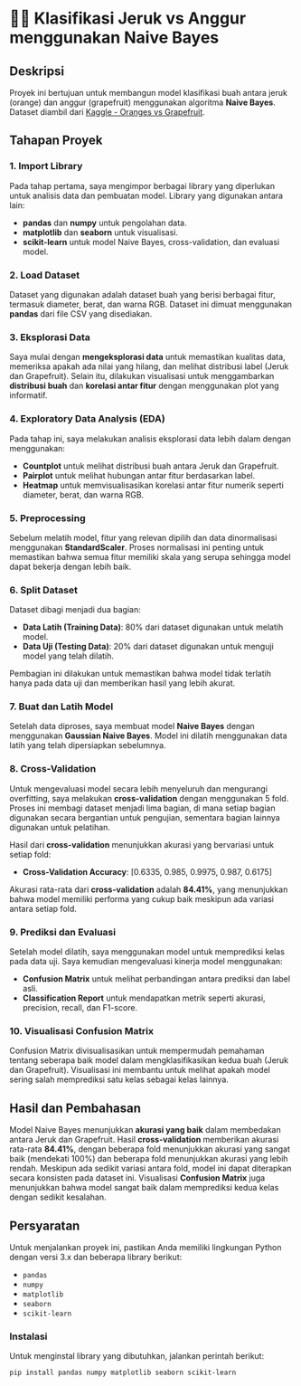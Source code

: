 # 🍊🍇 Klasifikasi Jeruk vs Anggur menggunakan Naive Bayes

## Deskripsi
Proyek ini bertujuan untuk membangun model klasifikasi buah antara jeruk (orange) dan anggur (grapefruit) menggunakan algoritma **Naive Bayes**. Dataset diambil dari [Kaggle - Oranges vs Grapefruit](https://www.kaggle.com/datasets/joshmcadams/oranges-vs-grapefruit).

## Tahapan Proyek

### 1. **Import Library**
Pada tahap pertama, saya mengimpor berbagai library yang diperlukan untuk analisis data dan pembuatan model. Library yang digunakan antara lain:
- **pandas** dan **numpy** untuk pengolahan data.
- **matplotlib** dan **seaborn** untuk visualisasi.
- **scikit-learn** untuk model Naive Bayes, cross-validation, dan evaluasi model.

### 2. **Load Dataset**
Dataset yang digunakan adalah dataset buah yang berisi berbagai fitur, termasuk diameter, berat, dan warna RGB. Dataset ini dimuat menggunakan **pandas** dari file CSV yang disediakan.

### 3. **Eksplorasi Data**
Saya mulai dengan **mengeksplorasi data** untuk memastikan kualitas data, memeriksa apakah ada nilai yang hilang, dan melihat distribusi label (Jeruk dan Grapefruit). 
Selain itu, dilakukan visualisasi untuk menggambarkan **distribusi buah** dan **korelasi antar fitur** dengan menggunakan plot yang informatif.

### 4. **Exploratory Data Analysis (EDA)**
Pada tahap ini, saya melakukan analisis eksplorasi data lebih dalam dengan menggunakan:
- **Countplot** untuk melihat distribusi buah antara Jeruk dan Grapefruit.
- **Pairplot** untuk melihat hubungan antar fitur berdasarkan label.
- **Heatmap** untuk memvisualisasikan korelasi antar fitur numerik seperti diameter, berat, dan warna RGB.

### 5. **Preprocessing**
Sebelum melatih model, fitur yang relevan dipilih dan data dinormalisasi menggunakan **StandardScaler**. Proses normalisasi ini penting untuk memastikan bahwa semua fitur memiliki skala yang serupa sehingga model dapat bekerja dengan lebih baik.

### 6. **Split Dataset**
Dataset dibagi menjadi dua bagian:
- **Data Latih (Training Data)**: 80% dari dataset digunakan untuk melatih model.
- **Data Uji (Testing Data)**: 20% dari dataset digunakan untuk menguji model yang telah dilatih.

Pembagian ini dilakukan untuk memastikan bahwa model tidak terlatih hanya pada data uji dan memberikan hasil yang lebih akurat.

### 7. **Buat dan Latih Model**
Setelah data diproses, saya membuat model **Naive Bayes** dengan menggunakan **Gaussian Naive Bayes**. Model ini dilatih menggunakan data latih yang telah dipersiapkan sebelumnya.

### 8. **Cross-Validation**
Untuk mengevaluasi model secara lebih menyeluruh dan mengurangi overfitting, saya melakukan **cross-validation** dengan menggunakan 5 fold. Proses ini membagi dataset menjadi lima bagian, di mana setiap bagian digunakan secara bergantian untuk pengujian, sementara bagian lainnya digunakan untuk pelatihan.

Hasil dari **cross-validation** menunjukkan akurasi yang bervariasi untuk setiap fold:
- **Cross-Validation Accuracy**: [0.6335, 0.985, 0.9975, 0.987, 0.6175]
  
Akurasi rata-rata dari **cross-validation** adalah **84.41%**, yang menunjukkan bahwa model memiliki performa yang cukup baik meskipun ada variasi antara setiap fold.

### 9. **Prediksi dan Evaluasi**
Setelah model dilatih, saya menggunakan model untuk memprediksi kelas pada data uji. Saya kemudian mengevaluasi kinerja model menggunakan:
- **Confusion Matrix** untuk melihat perbandingan antara prediksi dan label asli.
- **Classification Report** untuk mendapatkan metrik seperti akurasi, precision, recall, dan F1-score.

### 10. **Visualisasi Confusion Matrix**
Confusion Matrix divisualisasikan untuk mempermudah pemahaman tentang seberapa baik model dalam mengklasifikasikan kedua buah (Jeruk dan Grapefruit). Visualisasi ini membantu untuk melihat apakah model sering salah memprediksi satu kelas sebagai kelas lainnya.

## Hasil dan Pembahasan
Model Naive Bayes menunjukkan **akurasi yang baik** dalam membedakan antara Jeruk dan Grapefruit. Hasil **cross-validation** memberikan akurasi rata-rata **84.41%**, dengan beberapa fold menunjukkan akurasi yang sangat baik (mendekati 100%) dan beberapa fold menunjukkan akurasi yang lebih rendah. Meskipun ada sedikit variasi antara fold, model ini dapat diterapkan secara konsisten pada dataset ini. Visualisasi **Confusion Matrix** juga menunjukkan bahwa model sangat baik dalam memprediksi kedua kelas dengan sedikit kesalahan.

## Persyaratan
Untuk menjalankan proyek ini, pastikan Anda memiliki lingkungan Python dengan versi 3.x dan beberapa library berikut:
- `pandas`
- `numpy`
- `matplotlib`
- `seaborn`
- `scikit-learn`

### Instalasi
Untuk menginstal library yang dibutuhkan, jalankan perintah berikut:

```bash
pip install pandas numpy matplotlib seaborn scikit-learn

